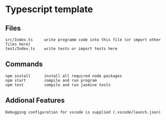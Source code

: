 # Typescript template

## Files

```
src/Index.ts     write programm code into this file (or import other files here)
test/Index.ts    write tests or import tests here
```

## Commands

```
npm install      install all required node packages
npm start        compile and run program
npm test         compile and run jasmine tests
```

## Addional Features

```
Debugging configuration for vscode is supplied (.vscode/launch.json)
```

